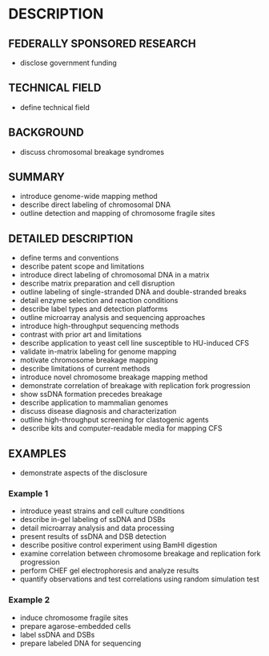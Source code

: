 # DESCRIPTION

## FEDERALLY SPONSORED RESEARCH

- disclose government funding

## TECHNICAL FIELD

- define technical field

## BACKGROUND

- discuss chromosomal breakage syndromes

## SUMMARY

- introduce genome-wide mapping method
- describe direct labeling of chromosomal DNA
- outline detection and mapping of chromosome fragile sites

## DETAILED DESCRIPTION

- define terms and conventions
- describe patent scope and limitations
- introduce direct labeling of chromosomal DNA in a matrix
- describe matrix preparation and cell disruption
- outline labeling of single-stranded DNA and double-stranded breaks
- detail enzyme selection and reaction conditions
- describe label types and detection platforms
- outline microarray analysis and sequencing approaches
- introduce high-throughput sequencing methods
- contrast with prior art and limitations
- describe application to yeast cell line susceptible to HU-induced CFS
- validate in-matrix labeling for genome mapping
- motivate chromosome breakage mapping
- describe limitations of current methods
- introduce novel chromosome breakage mapping method
- demonstrate correlation of breakage with replication fork progression
- show ssDNA formation precedes breakage
- describe application to mammalian genomes
- discuss disease diagnosis and characterization
- outline high-throughput screening for clastogenic agents
- describe kits and computer-readable media for mapping CFS

## EXAMPLES

- demonstrate aspects of the disclosure

### Example 1

- introduce yeast strains and cell culture conditions
- describe in-gel labeling of ssDNA and DSBs
- detail microarray analysis and data processing
- present results of ssDNA and DSB detection
- describe positive control experiment using BamHI digestion
- examine correlation between chromosome breakage and replication fork progression
- perform CHEF gel electrophoresis and analyze results
- quantify observations and test correlations using random simulation test

### Example 2

- induce chromosome fragile sites
- prepare agarose-embedded cells
- label ssDNA and DSBs
- prepare labeled DNA for sequencing

